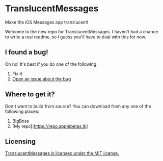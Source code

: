 # TranslucentMessages

Make the iOS Messages app translucent!

Welcome to the new repo for TranslucentMessages. I haven't had a chance to write a real readme, so I guess you'll have to deal with this for now.

## I found a bug!

Oh no! It's best if you do one of the following:

1. Fix it
2. [Open an issue about the bug](/AppleBetas/TranslucentMessages/issues)

## Where to get it?

Don't want to build from source? You can download from any one of the following places:

1. BigBoss
2. [My repo](https://repo.applebetas.tk]

## Licensing

[TranslucentMessages is licensed under the MIT license.](/AppleBetas/TranslucentMessages/tree/master/LICENSE)
